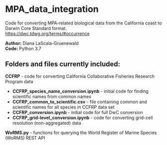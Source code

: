 # MPA_data_integration

Code for converting MPA-related biological data from the California coast to Darwin Core Standard format. <br>
https://dwc.tdwg.org/terms/#occurrence

**Author:** Diana LaScala-Gruenewald <br>
**Code:** Python 3.7

## Folders and files currently included:
**CCFRP** - code for converting California Collaborative Fisheries Research Program data
- **CCFRP_species_name_conversion.ipynb** - initial code for finding scientific names from common names
- **CCFRP_common_to_scientific.csv** - file containing common and scientific names for all species in CCFRP data set
- **CCFRP_conversion.ipynb** - initial code for full DwC conversion
- **CCFRP_grid-level_conversion.ipynb** - code for converting grid-cell resolution (non-aggregated) data

**WoRMS.py** - functions for querying the World Register of Marine Species (WoRMS) REST API
